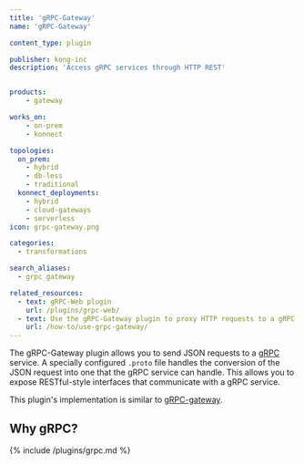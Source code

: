```yaml
---
title: 'gRPC-Gateway'
name: 'gRPC-Gateway'

content_type: plugin

publisher: kong-inc
description: 'Access gRPC services through HTTP REST'


products:
    - gateway

works_on:
    - on-prem
    - konnect

topologies:
  on_prem:
    - hybrid
    - db-less
    - traditional
  konnect_deployments:
    - hybrid
    - cloud-gateways
    - serverless
icon: grpc-gateway.png

categories:
  - transformations

search_aliases:
  - grpc gateway

related_resources:
  - text: gRPC-Web plugin
    url: /plugins/grpc-web/
  - text: Use the gRPC-Gateway plugin to proxy HTTP requests to a gRPC service
    url: /how-to/use-grpc-gateway/
---
```


The gRPC-Gateway plugin allows you to send JSON requests to a [gRPC](https://grpc.io/) service. A
specially configured `.proto` file handles the conversion of the JSON request
into one that the gRPC service can handle. This allows you to expose RESTful-style
interfaces that communicate with a gRPC service.

This plugin's implementation is similar to [gRPC-gateway](https://grpc-ecosystem.github.io/grpc-gateway/).

## Why gRPC?

{% include /plugins/grpc.md %}
